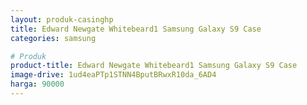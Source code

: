 ```yaml
---
layout: produk-casinghp
title: Edward Newgate Whitebeard1 Samsung Galaxy S9 Case
categories: samsung

# Produk
product-title: Edward Newgate Whitebeard1 Samsung Galaxy S9 Case
image-drive: 1ud4eaPTp1STNN4BputBRwxR10da_6AD4
harga: 90000
---
```

